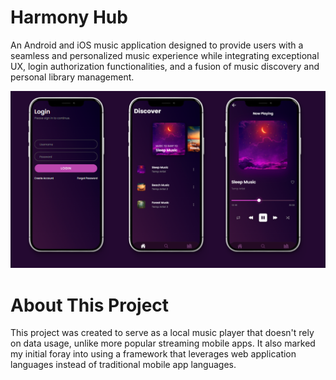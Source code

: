# Harmony Hub
An Android and iOS music application designed to provide users with a seamless and personalized music experience while integrating exceptional UX, login authorization functionalities, and a fusion of music discovery and personal library management.

<p align="center">
  <img src="https://github.com/rmaganacs/Harmony_Hub/blob/main/public/images/HarmonyHub.png">
</p>

# About This Project
This project was created to serve as a local music player that doesn't rely on data usage, unlike more popular streaming mobile apps. It also marked my initial foray into using a framework that leverages web application languages instead of traditional mobile app languages.
